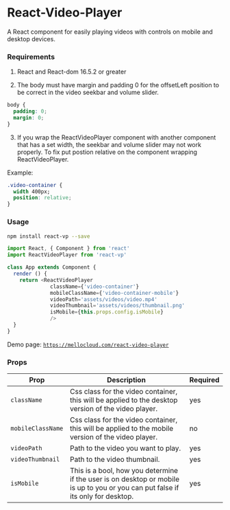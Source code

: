 # React-Video-Player 

A React component for easily playing videos with controls on mobile and desktop devices.

### Requirements
1. React and React-dom 16.5.2 or greater

2. The body must have margin and padding 0 for the offsetLeft position to be correct in the video seekbar and volume slider.
```css
body {
  padding: 0;
  margin: 0;
}
```
3. If you wrap the ReactVideoPlayer component with another component that has a set width, the seekbar and volume slider may not work properly. To fix put postion relative on the component wrapping ReactVideoPlayer.

Example:
```css
.video-container {
  width 400px;
  position: relative;
}
```

### Usage

```bash
npm install react-vp --save
```

```js
import React, { Component } from 'react'
import ReactVideoPlayer from 'react-vp'

class App extends Component {
  render () {
    return <ReactVideoPlayer 
              className={'video-container'}
              mobileClassName={'video-container-mobile'} 
              videoPath='assets/videos/video.mp4'
              videoThumbnail='assets/videos/thumbnail.png'
              isMobile={this.props.config.isMobile}
              />
  }
}
```
Demo page: [`https://mellocloud.com/react-video-player`](https://mellocloud.com/react-video-player)

### Props

Prop | Description | Required
---- | ----------- | -------
`className` | Css class for the video container, this will be applied to the desktop version of the video player. | yes
`mobileClassName` | Css class for the video container, this will be applied to the mobile version of the video player. | no
`videoPath` | Path to the video you want to play. | yes
`videoThumbnail` | Path to the video thumbnail. | yes
`isMobile` | This is a bool, how you determine if the user is on desktop or mobile is up to you or you can put false if its only for desktop. | yes
